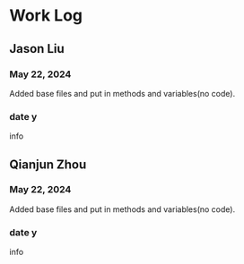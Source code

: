 # Work Log

## Jason Liu

### May 22, 2024

Added base files and put in methods and variables(no code).

### date y

info


## Qianjun Zhou

### May 22, 2024

Added base files and put in methods and variables(no code).

### date y

info
